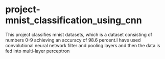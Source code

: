 # project-mnist_classification_using_cnn
This project classifies mnist datasets, which is a dataset consisting of numbers 0-9 achieving an accuracy of 98.6 percent.I have used convolutional neural network filter and pooling layers and then the data is fed into multi-layer perceptron
